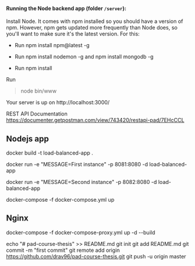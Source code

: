 #### Running the Node backend app (folder ```/server```):
Install Node. It comes with npm installed so you should have a version of npm.
However, npm gets updated more frequently than Node does, so you'll want to make sure it's the
latest version.
For this:
- Run npm install npm@latest -g

- Run npm install nodemon -g and npm install mongodb -g

- Run npm install

Run
>node bin/www

Your server is up on http://localhost:3000/

REST API Documentation
https://documenter.getpostman.com/view/743420/restapi-pad/7EHcCCL


Nodejs app
----------
docker build -t load-balanced-app .

docker run -e "MESSAGE=First instance" -p 8081:8080 -d load-balanced-app

docker run -e "MESSAGE=Second instance" -p 8082:8080 -d load-balanced-app

docker-compose -f docker-compose.yml up

Nginx
-----
docker-compose -f docker-compose-proxy.yml up -d --build

echo "# pad-course-thesis" >> README.md
git init
git add README.md
git commit -m "first commit"
git remote add origin https://github.com/drav96/pad-course-thesis.git
git push -u origin master
